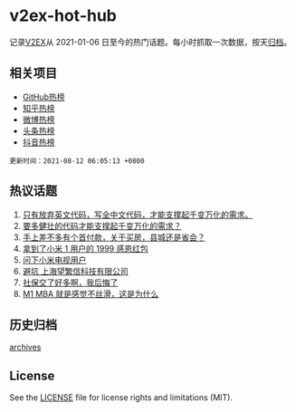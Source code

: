 # v2ex-hot-hub

 记录[V2EX](https://www.v2ex.com/)从 2021-01-06 日至今的热门话题。每小时抓取一次数据，按天[归档](archives)。
 
 ## 相关项目

- [GitHub热榜](https://github.com/lonnyzhang423/github-hot-hub)
- [知乎热榜](https://github.com/lonnyzhang423/zhihu-hot-hub)
- [微博热榜](https://github.com/lonnyzhang423/weibo-hot-hub)
- [头条热榜](https://github.com/lonnyzhang423/toutiao-hot-hub)
- [抖音热榜](https://github.com/lonnyzhang423/douyin-hot-hub)


 `更新时间：2021-08-12 06:05:13 +0800`

## 热议话题

1. [只有放弃英文代码，写全中文代码，才能支撑起千变万化的需求。](https://www.v2ex.com/t/795055)
1. [要多健壮的代码才能支撑起千变万化的需求？](https://www.v2ex.com/t/795005)
1. [手上差不多有个首付款，关于买房，县城还是省会？](https://www.v2ex.com/t/795004)
1. [拿到了小米 1 用户的 1999 感恩红包](https://www.v2ex.com/t/795036)
1. [问下小米电视用户](https://www.v2ex.com/t/794983)
1. [避坑 上海望繁信科技有限公司](https://www.v2ex.com/t/795109)
1. [社保交了好多啊，我后悔了](https://www.v2ex.com/t/795073)
1. [M1 MBA 就是感觉不丝滑，这是为什么](https://www.v2ex.com/t/795003)

## 历史归档

[archives](archives)

## License

See the [LICENSE](LICENSE) file for license rights and limitations (MIT).
